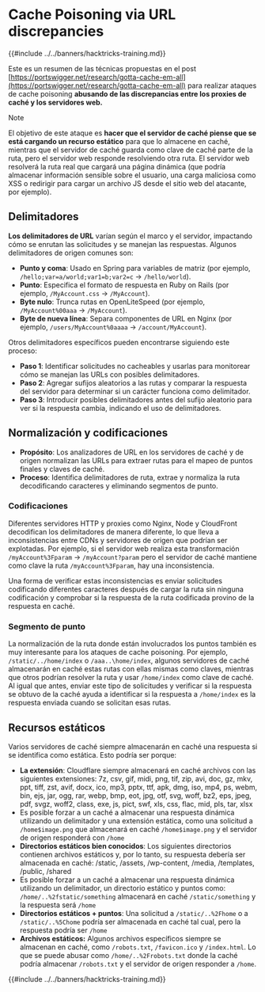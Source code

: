 # Cache Poisoning via URL discrepancies

{{#include ../../banners/hacktricks-training.md}}

Este es un resumen de las técnicas propuestas en el post [https://portswigger.net/research/gotta-cache-em-all](https://portswigger.net/research/gotta-cache-em-all) para realizar ataques de cache poisoning **abusando de las discrepancias entre los proxies de caché y los servidores web.**

> [!NOTE]
> El objetivo de este ataque es **hacer que el servidor de caché piense que se está cargando un recurso estático** para que lo almacene en caché, mientras que el servidor de caché guarda como clave de caché parte de la ruta, pero el servidor web responde resolviendo otra ruta. El servidor web resolverá la ruta real que cargará una página dinámica (que podría almacenar información sensible sobre el usuario, una carga maliciosa como XSS o redirigir para cargar un archivo JS desde el sitio web del atacante, por ejemplo).

## Delimitadores

**Los delimitadores de URL** varían según el marco y el servidor, impactando cómo se enrutan las solicitudes y se manejan las respuestas. Algunos delimitadores de origen comunes son:

- **Punto y coma**: Usado en Spring para variables de matriz (por ejemplo, `/hello;var=a/world;var1=b;var2=c` → `/hello/world`).
- **Punto**: Especifica el formato de respuesta en Ruby on Rails (por ejemplo, `/MyAccount.css` → `/MyAccount`).
- **Byte nulo**: Trunca rutas en OpenLiteSpeed (por ejemplo, `/MyAccount%00aaa` → `/MyAccount`).
- **Byte de nueva línea**: Separa componentes de URL en Nginx (por ejemplo, `/users/MyAccount%0aaaa` → `/account/MyAccount`).

Otros delimitadores específicos pueden encontrarse siguiendo este proceso:

- **Paso 1**: Identificar solicitudes no cacheables y usarlas para monitorear cómo se manejan las URLs con posibles delimitadores.
- **Paso 2**: Agregar sufijos aleatorios a las rutas y comparar la respuesta del servidor para determinar si un carácter funciona como delimitador.
- **Paso 3**: Introducir posibles delimitadores antes del sufijo aleatorio para ver si la respuesta cambia, indicando el uso de delimitadores.

## Normalización y codificaciones

- **Propósito**: Los analizadores de URL en los servidores de caché y de origen normalizan las URLs para extraer rutas para el mapeo de puntos finales y claves de caché.
- **Proceso**: Identifica delimitadores de ruta, extrae y normaliza la ruta decodificando caracteres y eliminando segmentos de punto.

### **Codificaciones**

Diferentes servidores HTTP y proxies como Nginx, Node y CloudFront decodifican los delimitadores de manera diferente, lo que lleva a inconsistencias entre CDNs y servidores de origen que podrían ser explotadas. Por ejemplo, si el servidor web realiza esta transformación `/myAccount%3Fparam` → `/myAccount?param` pero el servidor de caché mantiene como clave la ruta `/myAccount%3Fparam`, hay una inconsistencia.&#x20;

Una forma de verificar estas inconsistencias es enviar solicitudes codificando diferentes caracteres después de cargar la ruta sin ninguna codificación y comprobar si la respuesta de la ruta codificada provino de la respuesta en caché.

### Segmento de punto

La normalización de la ruta donde están involucrados los puntos también es muy interesante para los ataques de cache poisoning. Por ejemplo, `/static/../home/index` o `/aaa..\home/index`, algunos servidores de caché almacenarán en caché estas rutas con ellas mismas como claves, mientras que otros podrían resolver la ruta y usar `/home/index` como clave de caché.\
Al igual que antes, enviar este tipo de solicitudes y verificar si la respuesta se obtuvo de la caché ayuda a identificar si la respuesta a `/home/index` es la respuesta enviada cuando se solicitan esas rutas.

## Recursos estáticos

Varios servidores de caché siempre almacenarán en caché una respuesta si se identifica como estática. Esto podría ser porque:

- **La extensión**: Cloudflare siempre almacenará en caché archivos con las siguientes extensiones: 7z, csv, gif, midi, png, tif, zip, avi, doc, gz, mkv, ppt, tiff, zst, avif, docx, ico, mp3, pptx, ttf, apk, dmg, iso, mp4, ps, webm, bin, ejs, jar, ogg, rar, webp, bmp, eot, jpg, otf, svg, woff, bz2, eps, jpeg, pdf, svgz, woff2, class, exe, js, pict, swf, xls, css, flac, mid, pls, tar, xlsx
- Es posible forzar a un caché a almacenar una respuesta dinámica utilizando un delimitador y una extensión estática, como una solicitud a `/home$image.png` que almacenará en caché `/home$image.png` y el servidor de origen responderá con `/home`
- **Directorios estáticos bien conocidos**: Los siguientes directorios contienen archivos estáticos y, por lo tanto, su respuesta debería ser almacenada en caché: /static, /assets, /wp-content, /media, /templates, /public, /shared
- Es posible forzar a un caché a almacenar una respuesta dinámica utilizando un delimitador, un directorio estático y puntos como: `/home/..%2fstatic/something` almacenará en caché `/static/something` y la respuesta será `/home`
- **Directorios estáticos + puntos**: Una solicitud a `/static/..%2Fhome` o a `/static/..%5Chome` podría ser almacenada en caché tal cual, pero la respuesta podría ser `/home`
- **Archivos estáticos:** Algunos archivos específicos siempre se almacenan en caché, como `/robots.txt`, `/favicon.ico` y `/index.html`. Lo que se puede abusar como `/home/..%2Frobots.txt` donde la caché podría almacenar `/robots.txt` y el servidor de origen responder a `/home`.

{{#include ../../banners/hacktricks-training.md}}

